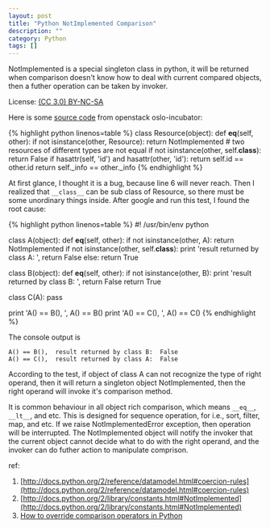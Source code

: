 ```yaml
---
layout: post
title: "Python NotImplemented Comparison"
description: ""
category: Python
tags: []
---
```

NotImplemented is a special singleton class in python, it will be returned when comparison doesn't know how to deal with current compared objects, then a futher operation can be taken by invoker.

License: [(CC 3.0) BY-NC-SA](http://creativecommons.org/licenses/by-nc-sa/3.0/)

Here is some [source code](https://github.com/openstack/oslo-incubator/blob/master/openstack/common/apiclient/base.py) from openstack oslo-incubator:

{% highlight python linenos=table %}
class Resource(object):
    def __eq__(self, other):
        if not isinstance(other, Resource):
            return NotImplemented
        # two resources of different types are not equal
        if not isinstance(other, self.__class__):
            return False
        if hasattr(self, 'id') and hasattr(other, 'id'):
            return self.id == other.id
        return self._info == other._info
{% endhighlight %}

At first glance, I thought it is a bug, because line 6 will never reach. Then I realized that `__class__` can be sub class of Resource, so there must be some unordinary things inside. After google and run this test, I found the root cause:

{% highlight python linenos=table %}
#! /usr/bin/env python

class A(object):
    def __eq__(self, other):
        if not isinstance(other, A):
            return NotImplemented
        if not isinstance(other, self.__class__):
            print 'result returned by class A: ',
            return False
        else:
            return True

class B(object):
    def __eq__(self, other):
        if not isinstance(other, B):
            print 'result returned by class B: ',
            return False
        return True

class C(A):
    pass


print 'A() == B(), ', A() == B()
print 'A() == C(), ', A() == C()
{% endhighlight %}

The console output is

    A() == B(),  result returned by class B:  False
    A() == C(),  result returned by class A:  False

According to the test, if object of class A can not recognize the type of right operand, then it will return a singleton object NotImplemented, then the right operand will invoke it's comparison method.

It is common behaviour in all object rich comparison, which means `__eq__`, `__lt__`, and etc. This is designed for sequence operation, for i.e., sort, filter, map, and etc. If we raise NotImplementedError exception, then operation will be interrupted. The NotImplemented object will notify the invoker that the current object cannot decide what to do with the right operand, and the invoker can do futher action to manipulate comprison.

ref:
1. [http://docs.python.org/2/reference/datamodel.html#coercion-rules](http://docs.python.org/2/reference/datamodel.html#coercion-rules)
1. [http://docs.python.org/2/library/constants.html#NotImplemented](http://docs.python.org/2/library/constants.html#NotImplemented)
1. [How to override comparison operators in Python](http://jcalderone.livejournal.com/32837.html#)
